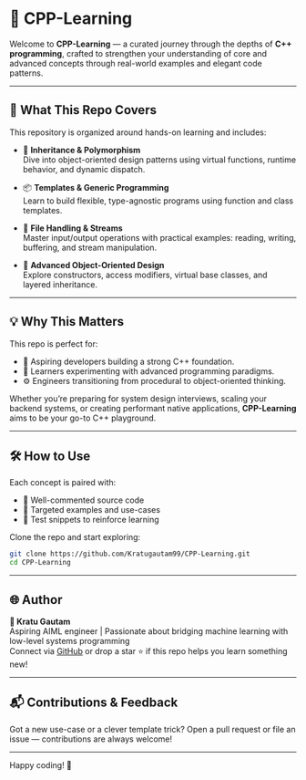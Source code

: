 # 🌟 CPP-Learning

Welcome to **CPP-Learning** — a curated journey through the depths of **C++ programming**, crafted to strengthen your understanding of core and advanced concepts through real-world examples and elegant code patterns.

---

## 🚀 What This Repo Covers

This repository is organized around hands-on learning and includes:

- 🔧 **Inheritance & Polymorphism**  
  Dive into object-oriented design patterns using virtual functions, runtime behavior, and dynamic dispatch.

- 📦 **Templates & Generic Programming**  
  Learn to build flexible, type-agnostic programs using function and class templates.

- 📁 **File Handling & Streams**  
  Master input/output operations with practical examples: reading, writing, buffering, and stream manipulation.

- 🧠 **Advanced Object-Oriented Design**  
  Explore constructors, access modifiers, virtual base classes, and layered inheritance.

---

## 💡 Why This Matters

This repo is perfect for:

- 📘 Aspiring developers building a strong C++ foundation.
- 🧪 Learners experimenting with advanced programming paradigms.
- ⚙️ Engineers transitioning from procedural to object-oriented thinking.

Whether you’re preparing for system design interviews, scaling your backend systems, or creating performant native applications, **CPP-Learning** aims to be your go-to C++ playground.

---

## 🛠 How to Use

Each concept is paired with:

- 📄 Well-commented source code
- 🎯 Targeted examples and use-cases
- 🧪 Test snippets to reinforce learning

Clone the repo and start exploring:

```bash
git clone https://github.com/Kratugautam99/CPP-Learning.git
cd CPP-Learning
```

---

## 🌐 Author

**👤 Kratu Gautam**  
Aspiring AIML engineer | Passionate about bridging machine learning with low-level systems programming  
Connect via [GitHub](https://github.com/Kratugautam99) or drop a star ⭐ if this repo helps you learn something new!

---

## 📬 Contributions & Feedback

Got a new use-case or a clever template trick? Open a pull request or file an issue — contributions are always welcome!

---

Happy coding! 🎉  
